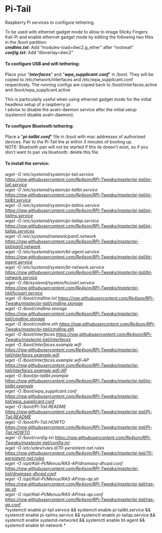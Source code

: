 # Pi-Tail

Raspberry Pi services to configure tethering.  

To be used with ethernet gadget mode to allow to image Sticky Fingers Kali-Pi and enable
ethernet gadget mode by editing the following two files in the /boot partition:  
**_cmdline.txt_**: Add “modules-load=dwc2,g_ether” after “rootwait”  
**_config.txt_**: Add “dtoverlay=dwc2“  

#### To configure USB and wifi tethering:
Place your "**_interfaces_**" and "**_wpa_supplicant.conf_**" in /boot.
They will be copied to /etc/network/interfaces and /etc/wpa_supplicant.conf respectively.
The running configs are copied back to /boot/interfaces.active and /boot/wpa_supplicant.active

This is particularly useful when using ethernet gadget mode for the initial headless setup of a raspberry pi.  
I advise to disable the avahi-daemon service after the initial setup (systemctl disable avahi-daemon).  
  
#### To configure Bluetooth tethering:  
Place a "**_pi-tailbt.conf_**" file in /boot with mac addresses of authorised devices. Pair to the Pi-Tail the pi within 3 minutes of booting up.  
NOTE: Bluetooth pan will not be started if this ile doesn't exist, so if you don't want to pair via bluetooth: delete this file.  
  
#### To install the service:  

*wget -O /etc/systemd/system/pi-tail.service https://raw.githubusercontent.com/Re4son/RPi-Tweaks/master/pi-tail/pi-tail.service*  
*wget -O /etc/systemd/system/pi-tailbt.service https://raw.githubusercontent.com/Re4son/RPi-Tweaks/master/pi-tail/pi-tailbt.service*  
*wget -O /etc/systemd/system/pi-tailms.service https://raw.githubusercontent.com/Re4son/RPi-Tweaks/master/pi-tail/pi-tailms.service*  
*wget -O /etc/systemd/system/pi-tailap.service https://raw.githubusercontent.com/Re4son/RPi-Tweaks/master/pi-tail/pi-tailap.services*  
*wget -O /etc/systemd/network/pan0.network https://raw.githubusercontent.com/Re4son/RPi-Tweaks/master/pi-tail/pan0.network*  
*wget -O /etc/systemd/system/bt-agent.service https://raw.githubusercontent.com/Re4son/RPi-Tweaks/master/pi-tail/bt-agent.service*  
*wget -O /etc/systemd/system/bt-network.service https://raw.githubusercontent.com/Re4son/RPi-Tweaks/master/pi-tail/bt-network.service*  
*wget -O /lib/systemd/system/hciuart.service https://raw.githubusercontent.com/Re4son/RPi-Tweaks/master/pi-tail/hciuart.service*  
*wget -O /boot/cmdline.txt https://raw.githubusercontent.com/Re4son/RPi-Tweaks/master/pi-tail/cmdline.storage*  
*wget -O /boot/cmdline.storage https://raw.githubusercontent.com/Re4son/RPi-Tweaks/master/pi-tail/cmdline.storage*  
*wget -O /boot/cmdline.eth https://raw.githubusercontent.com/Re4son/RPi-Tweaks/master/pi-tail/cmdline.eth*  
*wget -O /boot/interfaces https://raw.githubusercontent.com/Re4son/RPi-Tweaks/master/pi-tail/interfaces*  
*wget -O /boot/interfaces.example.wifi https://raw.githubusercontent.com/Re4son/RPi-Tweaks/master/pi-tail/interfaces.example.wifi*  
*wget -O /boot/interfaces.example.wifi-AP https://raw.githubusercontent.com/Re4son/RPi-Tweaks/master/pi-tail/interfaces.example.wifi-AP*  
*wget -O /boot/pi-tailbt.example https://raw.githubusercontent.com/Re4son/RPi-Tweaks/master/pi-tail/pi-tailbt.example*  
*wget -O /boot/wpa_supplicant.conf https://raw.githubusercontent.com/Re4son/RPi-Tweaks/master/pi-tail/wpa_supplicant.conf*  
*wget -O /boot/Pi-Tail.README https://raw.githubusercontent.com/Re4son/RPi-Tweaks/master/pi-tail/Pi-Tail.README*  
*wget -O /boot/Pi-Tail.HOWTO https://raw.githubusercontent.com/Re4son/RPi-Tweaks/master/pi-tail/Pi-Tail.HOWTO*  
*wget -O /boot/config.txt https://raw.githubusercontent.com/Re4son/RPi-Tweaks/master/pi-tail/config.txt*  
*wget -O /etc/udev/rules.d/70-persistent-net.rules https://raw.githubusercontent.com/Re4son/RPi-Tweaks/master/pi-tail/70-persistent-net.rules*  
*wget -O /opt/Kali-Pi/Menus/RAS-AP/dnsmasq-dhcpd.conf https://raw.githubusercontent.com/Re4son/RPi-Tweaks/master/pi-tail/dnsmasq-dhcpd.conf*  
*wget -O /opt/Kali-Pi/Menus/RAS-AP/ras-ap.sh https://raw.githubusercontent.com/Re4son/RPi-Tweaks/master/pi-tail/ras-ap.sh*  
*wget -O /opt/Kali-Pi/Menus/RAS-AP/ras-ap.conf https://raw.githubusercontent.com/Re4son/RPi-Tweaks/master/pi-tail/ras-ap.conf*  
*systemctl enable pi-tail.service && systemctl enable pi-tailbt.service && systemctl enable pi-tailms.service && systemctl enable pi-tailap.service && systemctl enable systemd-networkd && systemctl enable bt-agent && systemctl enable bt-network
*  
